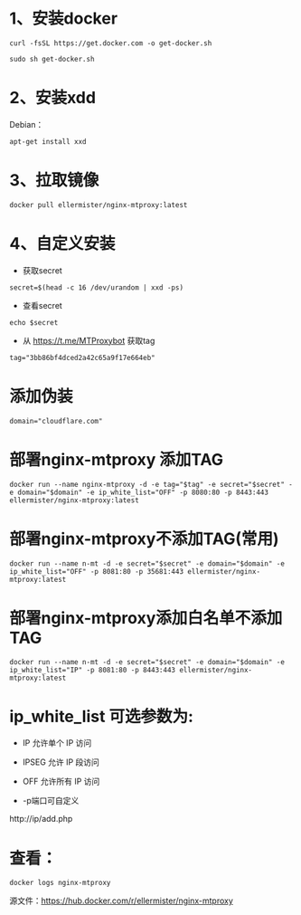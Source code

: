 # 1、安装docker
```
curl -fsSL https://get.docker.com -o get-docker.sh
```
```
sudo sh get-docker.sh
```
# 2、安装xdd
Debian：
```
apt-get install xxd
```
# 3、拉取镜像
```
docker pull ellermister/nginx-mtproxy:latest
```
# 4、自定义安装
- 获取secret
```
secret=$(head -c 16 /dev/urandom | xxd -ps)
```
- 查看secret
```
echo $secret
```
- 从 https://t.me/MTProxybot 获取tag
```
tag="3bb86bf4dced2a42c65a9f17e664eb"
```
# 添加伪装
```
domain="cloudflare.com"
```
# 部署nginx-mtproxy 添加TAG
```
docker run --name nginx-mtproxy -d -e tag="$tag" -e secret="$secret" -e domain="$domain" -e ip_white_list="OFF" -p 8080:80 -p 8443:443 ellermister/nginx-mtproxy:latest
```
# 部署nginx-mtproxy不添加TAG(常用)
```
docker run --name n-mt -d -e secret="$secret" -e domain="$domain" -e ip_white_list="OFF" -p 8081:80 -p 35681:443 ellermister/nginx-mtproxy:latest
```
# 部署nginx-mtproxy添加白名单不添加TAG
```
docker run --name n-mt -d -e secret="$secret" -e domain="$domain" -e ip_white_list="IP" -p 8081:80 -p 8443:443 ellermister/nginx-mtproxy:latest
```
# ip_white_list 可选参数为:

- IP 允许单个 IP 访问

- IPSEG 允许 IP 段访问

- OFF 允许所有 IP 访问

- -p端口可自定义

http://ip/add.php

# 查看：
```
docker logs nginx-mtproxy
```
源文件：https://hub.docker.com/r/ellermister/nginx-mtproxy

